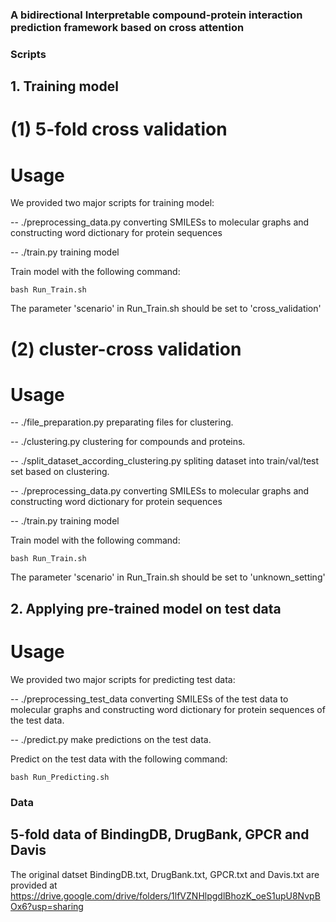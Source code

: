 ### A bidirectional Interpretable compound-protein interaction prediction framework based on cross attention

### Scripts
## 1. Training model
# (1) 5-fold cross validation
# Usage
We provided two major scripts for training model:

-- ./preprocessing_data.py converting SMILESs to molecular graphs and constructing word dictionary for protein sequences

-- ./train.py training model

Train model with the following command:
```
bash Run_Train.sh
```
The parameter 'scenario' in Run_Train.sh should be set to 'cross_validation'

# (2) cluster-cross validation
# Usage
-- ./file_preparation.py preparating files for clustering. 

-- ./clustering.py clustering for compounds and proteins. 

-- ./split_dataset_according_clustering.py spliting dataset into train/val/test set based on clustering. 

-- ./preprocessing_data.py converting SMILESs to molecular graphs and constructing word dictionary for protein sequences

-- ./train.py training model

Train model with the following command:
```
bash Run_Train.sh
```
The parameter 'scenario' in Run_Train.sh should be set to 'unknown_setting'


## 2. Applying pre-trained model on test data
# Usage
We provided two major scripts for predicting test data:

-- ./preprocessing_test_data converting SMILESs of the test data to molecular graphs and constructing word dictionary for protein sequences of the test data.

-- ./predict.py make predictions on the test data.

Predict on the test data with the following command:
```
bash Run_Predicting.sh
```


### Data
## 5-fold data of BindingDB, DrugBank, GPCR and Davis
The original datset BindingDB.txt, DrugBank.txt, GPCR.txt and Davis.txt are provided at https://drive.google.com/drive/folders/1lfVZNHlpgdlBhozK_oeS1upU8NvpBOx6?usp=sharing
